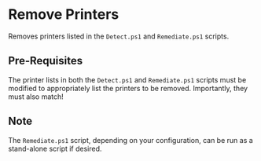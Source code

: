 # Remove Printers

Removes printers listed in the `Detect.ps1` and `Remediate.ps1` scripts.

## Pre-Requisites

The printer lists in both the `Detect.ps1` and `Remediate.ps1` scripts must be modified to appropriately list the printers to be removed. Importantly, they must also match!

## Note

The `Remediate.ps1` script, depending on your configuration, can be run as a stand-alone script if desired.
